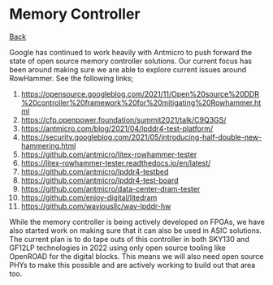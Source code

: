 # Memory Controller

[Back](./digital-design.md)

Google has continued to work heavily with Antmicro to push forward the state of open source memory controller solutions. Our current focus has been around making sure we are able to explore current issues around RowHammer. See the following links;

1. https://opensource.googleblog.com/2021/11/Open%20source%20DDR%20controller%20framework%20for%20mitigating%20Rowhammer.html
2. https://cfp.openpower.foundation/summit2021/talk/C9Q3GS/
3. https://antmicro.com/blog/2021/04/lpddr4-test-platform/
4. https://security.googleblog.com/2021/05/introducing-half-double-new-hammering.html
5. https://github.com/antmicro/litex-rowhammer-tester
6. https://litex-rowhammer-tester.readthedocs.io/en/latest/
7. https://github.com/antmicro/lpddr4-testbed
8. https://github.com/antmicro/lpddr4-test-board
9. https://github.com/antmicro/data-center-dram-tester
10. https://github.com/enjoy-digital/litedram
11. https://github.com/waviousllc/wav-lpddr-hw

While the memory controller is being actively developed on FPGAs, we have also started work on making sure that it can also be used in ASIC solutions. The current plan is to do tape outs of this controller in both SKY130 and GF12LP technologies in 2022 using only open source tooling like OpenROAD for the digital blocks. This means we will also need open source PHYs to make this possible and are actively working to build out that area too.

